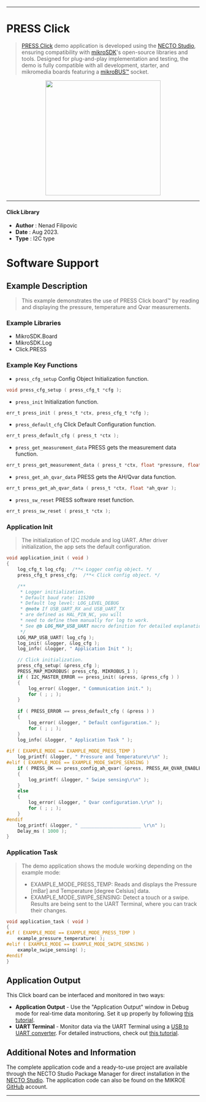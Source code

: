 
---
# PRESS Click

> [PRESS Click](https://www.mikroe.com/?pid_product=MIKROE-5862) demo application is developed using
the [NECTO Studio](https://www.mikroe.com/necto), ensuring compatibility with [mikroSDK](https://www.mikroe.com/mikrosdk)'s
open-source libraries and tools. Designed for plug-and-play implementation and testing, the demo is fully compatible with
all development, starter, and mikromedia boards featuring a [mikroBUS&trade;](https://www.mikroe.com/mikrobus) socket.

<p align="center">
  <img src="https://www.mikroe.com/?pid_product=MIKROE-5862&image=1" height=300px>
</p>

---

#### Click Library

- **Author**        : Nenad Filipovic
- **Date**          : Aug 2023.
- **Type**          : I2C type

# Software Support

## Example Description

> This example demonstrates the use of PRESS Click board&trade; by reading and displaying
> the pressure, temperature and Qvar measurements.

### Example Libraries

- MikroSDK.Board
- MikroSDK.Log
- Click.PRESS

### Example Key Functions

- `press_cfg_setup` Config Object Initialization function.
```c
void press_cfg_setup ( press_cfg_t *cfg );
```

- `press_init` Initialization function.
```c
err_t press_init ( press_t *ctx, press_cfg_t *cfg );
```

- `press_default_cfg` Click Default Configuration function.
```c
err_t press_default_cfg ( press_t *ctx );
```

- `press_get_measurement_data` PRESS gets the measurement data function.
```c
err_t press_get_measurement_data ( press_t *ctx, float *pressure, float *temperature );
```

- `press_get_ah_qvar_data` PRESS gets the AH/Qvar data function.
```c
err_t press_get_ah_qvar_data ( press_t *ctx, float *ah_qvar );
```

- `press_sw_reset` PRESS software reset function.
```c
err_t press_sw_reset ( press_t *ctx );

```

### Application Init

> The initialization of I2C module and log UART.
> After driver initialization, the app sets the default configuration.

```c
void application_init ( void ) 
{
    log_cfg_t log_cfg;  /**< Logger config object. */
    press_cfg_t press_cfg;  /**< Click config object. */

    /** 
     * Logger initialization.
     * Default baud rate: 115200
     * Default log level: LOG_LEVEL_DEBUG
     * @note If USB_UART_RX and USB_UART_TX 
     * are defined as HAL_PIN_NC, you will 
     * need to define them manually for log to work. 
     * See @b LOG_MAP_USB_UART macro definition for detailed explanation.
     */
    LOG_MAP_USB_UART( log_cfg );
    log_init( &logger, &log_cfg );
    log_info( &logger, " Application Init " );

    // Click initialization.
    press_cfg_setup( &press_cfg );
    PRESS_MAP_MIKROBUS( press_cfg, MIKROBUS_1 );
    if ( I2C_MASTER_ERROR == press_init( &press, &press_cfg ) ) 
    {
        log_error( &logger, " Communication init." );
        for ( ; ; );
    }
    
    if ( PRESS_ERROR == press_default_cfg ( &press ) )
    {
        log_error( &logger, " Default configuration." );
        for ( ; ; );
    }
    log_info( &logger, " Application Task " );
    
#if ( EXAMPLE_MODE == EXAMPLE_MODE_PRESS_TEMP )
    log_printf( &logger, " Pressure and Temperature\r\n" );
#elif ( EXAMPLE_MODE == EXAMPLE_MODE_SWIPE_SENSING )
    if ( PRESS_OK == press_config_ah_qvar( &press, PRESS_AH_QVAR_ENABLE ) )
    {
        log_printf( &logger, " Swipe sensing\r\n" );
    }
    else
    {
        log_error( &logger, " Qvar configuration.\r\n" );
        for ( ; ; );
    }
#endif
    log_printf( &logger, " ______________________ \r\n" );
    Delay_ms ( 1000 );
}
```

### Application Task

> The demo application shows the module working depending on the example mode:
> - EXAMPLE_MODE_PRESS_TEMP: Reads and displays the Pressure [mBar] and Temperature [degree Celsius] data.
> - EXAMPLE_MODE_SWIPE_SENSING: Detect a touch or a swipe.
> Results are being sent to the UART Terminal, where you can track their changes.

```c
void application_task ( void ) 
{
#if ( EXAMPLE_MODE == EXAMPLE_MODE_PRESS_TEMP )
    example_pressure_temperature( );
#elif ( EXAMPLE_MODE == EXAMPLE_MODE_SWIPE_SENSING )
    example_swipe_sensing( );
#endif
}
```

## Application Output

This Click board can be interfaced and monitored in two ways:
- **Application Output** - Use the "Application Output" window in Debug mode for real-time data monitoring.
Set it up properly by following [this tutorial](https://www.youtube.com/watch?v=ta5yyk1Woy4).
- **UART Terminal** - Monitor data via the UART Terminal using
a [USB to UART converter](https://www.mikroe.com/click/interface/usb?interface*=uart,uart). For detailed instructions,
check out [this tutorial](https://help.mikroe.com/necto/v2/Getting%20Started/Tools/UARTTerminalTool).

## Additional Notes and Information

The complete application code and a ready-to-use project are available through the NECTO Studio Package Manager for 
direct installation in the [NECTO Studio](https://www.mikroe.com/necto). The application code can also be found on
the MIKROE [GitHub](https://github.com/MikroElektronika/mikrosdk_click_v2) account.

---
